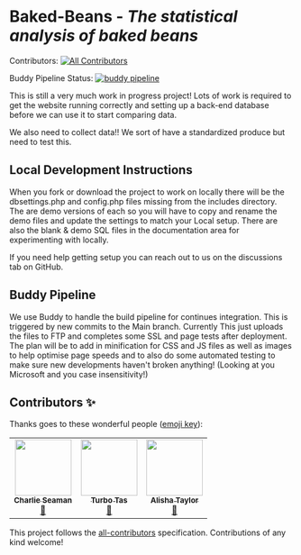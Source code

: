 # Baked-Beans - *The statistical analysis of baked beans*

Contributors: <!-- ALL-CONTRIBUTORS-BADGE:START - Do not remove or modify this section -->
[![All Contributors](https://img.shields.io/badge/all_contributors-3-orange.svg?style=flat-square)](#contributors-)
<!-- ALL-CONTRIBUTORS-BADGE:END -->
Buddy Pipeline Status: [![buddy pipeline](https://app.buddy.works/casman/baked-beans/pipelines/pipeline/69703/badge.svg?token=d342c18d82f8d23eb914355cabc8c737b8d249ccd964e88859fa87d54774eeb5 "buddy pipeline")](https://app.buddy.works/casman/baked-beans/pipelines/pipeline/69703)

This is still a very much work in progress project! Lots of work is required to get the website running correctly and setting up a back-end database before we can use it to start comparing data.

We also need to collect data!! We sort of have a standardized produce but need to test this.


## Local Development Instructions

When you fork or download the project to work on locally there will be the dbsettings.php and config.php files missing from the includes directory. The are demo versions of each so you will have to copy and rename the demo files and update the settings to match your Local setup. There are also the blank & demo SQL files in the documentation area for experimenting with locally.

If you need help getting setup you can reach out to us on the discussions tab on GitHub.


## Buddy Pipeline

We use Buddy to handle the build pipeline for continues integration. This is triggered by new commits to the Main branch. Currently This just uploads the files to FTP and completes some SSL and page tests after deployment. The plan will be to add in minification for CSS and JS files as well as images to help optimise page speeds and to also do some automated testing to make sure new developments haven't broken anything! (Looking at you Microsoft and you case insensitivity!)


## Contributors ✨

Thanks goes to these wonderful people ([emoji key](https://allcontributors.org/docs/en/emoji-key)):

<!-- ALL-CONTRIBUTORS-LIST:START - Do not remove or modify this section -->
<!-- prettier-ignore-start -->
<!-- markdownlint-disable -->
<table>
  <tr>
    <td align="center"><a href="http://www.casman.co.uk"><img src="https://avatars.githubusercontent.com/u/2879023?v=4?s=100" width="100px;" alt=""/><br /><sub><b>Charlie Seaman</b></sub></a><br /><a href="#maintenance-casman300" title="Maintenance">🚧</a></td>
    <td align="center"><a href="https://github.com/turbotas"><img src="https://avatars.githubusercontent.com/u/12105630?v=4?s=100" width="100px;" alt=""/><br /><sub><b>Turbo Tas</b></sub></a><br /><a href="#maintenance-turbotas" title="Maintenance">🚧</a></td>
    <td align="center"><a href="https://github.com/atayl16"><img src="https://avatars.githubusercontent.com/u/24377351?v=4?s=100" width="100px;" alt=""/><br /><sub><b>Alisha Taylor</b></sub></a><br /><a href="https://github.com/casman300/Baked-Beans/issues?q=author%3Aatayl16" title="Bug reports">🐛</a></td>
  </tr>
</table>

<!-- markdownlint-restore -->
<!-- prettier-ignore-end -->

<!-- ALL-CONTRIBUTORS-LIST:END -->

This project follows the [all-contributors](https://github.com/all-contributors/all-contributors) specification. Contributions of any kind welcome!
